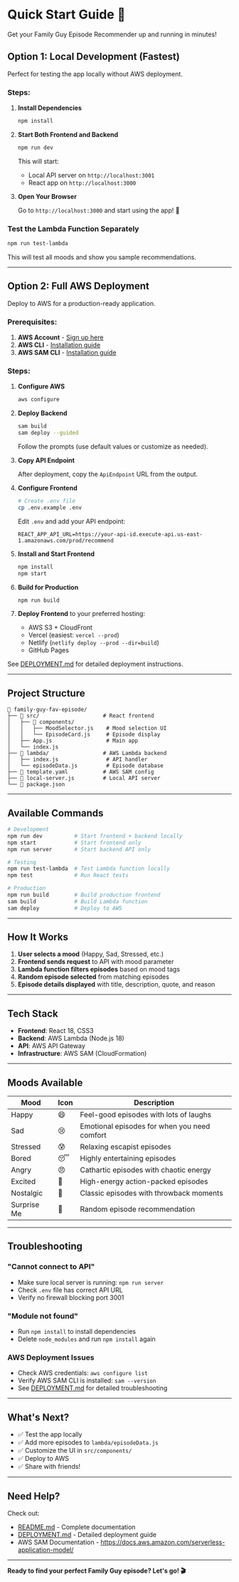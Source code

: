 # Quick Start Guide 🚀

Get your Family Guy Episode Recommender up and running in minutes!

## Option 1: Local Development (Fastest)

Perfect for testing the app locally without AWS deployment.

### Steps:

1. **Install Dependencies**
   ```bash
   npm install
   ```

2. **Start Both Frontend and Backend**
   ```bash
   npm run dev
   ```

   This will start:
   - Local API server on `http://localhost:3001`
   - React app on `http://localhost:3000`

3. **Open Your Browser**
   
   Go to `http://localhost:3000` and start using the app! 🎉

### Test the Lambda Function Separately

```bash
npm run test-lambda
```

This will test all moods and show you sample recommendations.

---

## Option 2: Full AWS Deployment

Deploy to AWS for a production-ready application.

### Prerequisites:

1. **AWS Account** - [Sign up here](https://aws.amazon.com/free/)
2. **AWS CLI** - [Installation guide](https://docs.aws.amazon.com/cli/latest/userguide/getting-started-install.html)
3. **AWS SAM CLI** - [Installation guide](https://docs.aws.amazon.com/serverless-application-model/latest/developerguide/install-sam-cli.html)

### Steps:

1. **Configure AWS**
   ```bash
   aws configure
   ```

2. **Deploy Backend**
   ```bash
   sam build
   sam deploy --guided
   ```
   
   Follow the prompts (use default values or customize as needed).

3. **Copy API Endpoint**
   
   After deployment, copy the `ApiEndpoint` URL from the output.

4. **Configure Frontend**
   ```bash
   # Create .env file
   cp .env.example .env
   ```
   
   Edit `.env` and add your API endpoint:
   ```
   REACT_APP_API_URL=https://your-api-id.execute-api.us-east-1.amazonaws.com/prod/recommend
   ```

5. **Install and Start Frontend**
   ```bash
   npm install
   npm start
   ```

6. **Build for Production**
   ```bash
   npm run build
   ```

7. **Deploy Frontend** to your preferred hosting:
   - AWS S3 + CloudFront
   - Vercel (easiest: `vercel --prod`)
   - Netlify (`netlify deploy --prod --dir=build`)
   - GitHub Pages

See [DEPLOYMENT.md](./DEPLOYMENT.md) for detailed deployment instructions.

---

## Project Structure

```
📁 family-guy-fav-episode/
├── 📁 src/                    # React frontend
│   ├── 📁 components/
│   │   ├── MoodSelector.js    # Mood selection UI
│   │   └── EpisodeCard.js     # Episode display
│   ├── App.js                 # Main app
│   └── index.js
├── 📁 lambda/                 # AWS Lambda backend
│   ├── index.js               # API handler
│   └── episodeData.js         # Episode database
├── 📄 template.yaml           # AWS SAM config
├── 📄 local-server.js         # Local API server
└── 📄 package.json
```

---

## Available Commands

```bash
# Development
npm run dev          # Start frontend + backend locally
npm start            # Start frontend only
npm run server       # Start backend API only

# Testing
npm run test-lambda  # Test Lambda function locally
npm test             # Run React tests

# Production
npm run build        # Build production frontend
sam build            # Build Lambda function
sam deploy           # Deploy to AWS
```

---

## How It Works

1. **User selects a mood** (Happy, Sad, Stressed, etc.)
2. **Frontend sends request** to API with mood parameter
3. **Lambda function filters episodes** based on mood tags
4. **Random episode selected** from matching episodes
5. **Episode details displayed** with title, description, quote, and reason

---

## Tech Stack

- **Frontend**: React 18, CSS3
- **Backend**: AWS Lambda (Node.js 18)
- **API**: AWS API Gateway
- **Infrastructure**: AWS SAM (CloudFormation)

---

## Moods Available

| Mood | Icon | Description |
|------|------|-------------|
| Happy | 😄 | Feel-good episodes with lots of laughs |
| Sad | 😢 | Emotional episodes for when you need comfort |
| Stressed | 😰 | Relaxing escapist episodes |
| Bored | 😴 | Highly entertaining episodes |
| Angry | 😠 | Cathartic episodes with chaotic energy |
| Excited | 🤩 | High-energy action-packed episodes |
| Nostalgic | 🥺 | Classic episodes with throwback moments |
| Surprise Me | 🎲 | Random episode recommendation |

---

## Troubleshooting

### "Cannot connect to API"
- Make sure local server is running: `npm run server`
- Check `.env` file has correct API URL
- Verify no firewall blocking port 3001

### "Module not found"
- Run `npm install` to install dependencies
- Delete `node_modules` and run `npm install` again

### AWS Deployment Issues
- Check AWS credentials: `aws configure list`
- Verify AWS SAM CLI is installed: `sam --version`
- See [DEPLOYMENT.md](./DEPLOYMENT.md) for detailed troubleshooting

---

## What's Next?

- ✅ Test the app locally
- ✅ Add more episodes to `lambda/episodeData.js`
- ✅ Customize the UI in `src/components/`
- ✅ Deploy to AWS
- ✅ Share with friends!

---

## Need Help?

Check out:
- [README.md](./README.md) - Complete documentation
- [DEPLOYMENT.md](./DEPLOYMENT.md) - Detailed deployment guide
- AWS SAM Documentation - https://docs.aws.amazon.com/serverless-application-model/

---

**Ready to find your perfect Family Guy episode? Let's go! 🎬**
